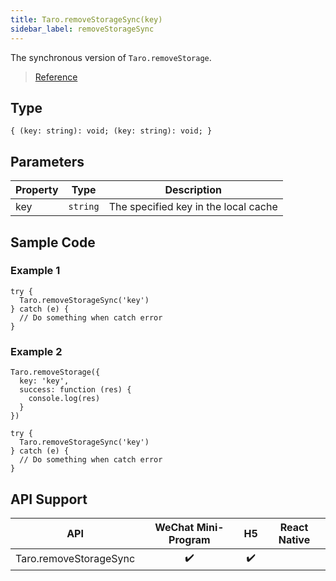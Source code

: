 ```yaml
---
title: Taro.removeStorageSync(key)
sidebar_label: removeStorageSync
---
```


The synchronous version of `Taro.removeStorage`.

> [Reference](https://developers.weixin.qq.com/miniprogram/en/dev/api/storage/wx.removeStorageSync.html)

## Type

```tsx
{ (key: string): void; (key: string): void; }
```

## Parameters

<table>
  <thead>
    <tr>
      <th>Property</th>
      <th>Type</th>
      <th>Description</th>
    </tr>
  </thead>
  <tbody>
    <tr>
      <td>key</td>
      <td><code>string</code></td>
      <td>The specified key in the local cache</td>
    </tr>
  </tbody>
</table>

## Sample Code

### Example 1

```tsx
try {
  Taro.removeStorageSync('key')
} catch (e) {
  // Do something when catch error
}
```

### Example 2

```tsx
Taro.removeStorage({
  key: 'key',
  success: function (res) {
    console.log(res)
  }
})
```

```tsx
try {
  Taro.removeStorageSync('key')
} catch (e) {
  // Do something when catch error
}
```

## API Support

| API | WeChat Mini-Program | H5 | React Native |
| :---: | :---: | :---: | :---: |
| Taro.removeStorageSync | ✔️ | ✔️ |  |
